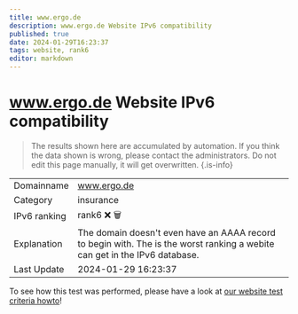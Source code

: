 ```yaml
---
title: www.ergo.de
description: www.ergo.de Website IPv6 compatibility
published: true
date: 2024-01-29T16:23:37
tags: website, rank6
editor: markdown
---
```


# www.ergo.de Website IPv6 compatibility

> The results shown here are accumulated by automation. If you think the data shown is wrong, please contact the administrators. 
> Do not edit this page manually, it will get overwritten.
{.is-info}


|   |   |
| - | - |
| Domainname | www.ergo.de
| Category | insurance |
| IPv6 ranking | rank6 :x: :wastebasket: |
| Explanation | The domain doesn't even have an AAAA record to begin with. The is the worst ranking a webite can get in the IPv6 database. |
| Last Update | 2024-01-29 16:23:37 |

To see how this test was performed, please have a look at [our website test criteria howto](/howto/testcriteria/website)!

